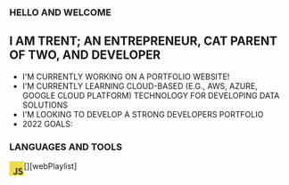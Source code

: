 ### HELLO AND WELCOME

## I AM TRENT; AN ENTREPRENEUR, CAT PARENT OF TWO, AND DEVELOPER
- I'M CURRENTLY WORKING ON A PORTFOLIO WEBSITE!
- I'M CURRENTLY LEARNING CLOUD-BASED (E.G., AWS, AZURE, GOOGLE CLOUD PLATFORM) TECHNOLOGY FOR DEVELOPING DATA SOLUTIONS
- I'M LOOKING TO DEVELOP A STRONG DEVELOPERS PORTFOLIO
- 2022 GOALS: 

### LANGUAGES AND TOOLS

[<img align="left" alt="javascript" width="26px" src="https://github.com/github/explore/blob/main/topics/javascript/javascript.png?raw=true"/>][webPlaylist]